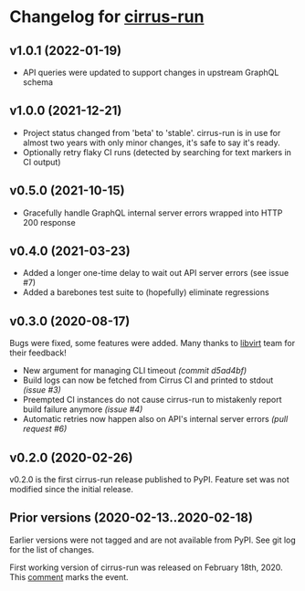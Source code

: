# Changelog for [cirrus-run]

## v1.0.1 (2022-01-19)

- API queries were updated to support changes in upstream GraphQL schema


## v1.0.0 (2021-12-21)

- Project status changed from 'beta' to 'stable'. cirrus-run is in use for
  almost two years with only minor changes, it's safe to say it's ready.
- Optionally retry flaky CI runs (detected by searching for text markers in CI
  output)


## v0.5.0 (2021-10-15)

- Gracefully handle GraphQL internal server errors wrapped into HTTP 200
  response


## v0.4.0 (2021-03-23)

- Added a longer one-time delay to wait out API server errors (see issue #7)
- Added a barebones test suite to (hopefully) eliminate regressions


## v0.3.0 (2020-08-17)

Bugs were fixed, some features were added. Many thanks to [libvirt] team for
their feedback!

- New argument for managing CLI timeout
  *(commit d5ad4bf)*
- Build logs can now be fetched from Cirrus CI and printed to stdout
  *(issue #3)*
- Preempted CI instances do not cause cirrus-run to mistakenly report build
  failure anymore
  *(issue #4)*
- Automatic retries now happen also on API's internal server errors
  *(pull request #6)*

[libvirt]: https://gitlab.com/libvirt/libvirt


## v0.2.0 (2020-02-26)

v0.2.0 is the first cirrus-run release published to PyPI.
Feature set was not modified since the initial release.


## Prior versions (2020-02-13..2020-02-18)

Earlier versions were not tagged and are not available from PyPI. See git
log for the list of changes.

First working version of cirrus-run was released on February 18th, 2020. This
[comment](https://github.com/cirruslabs/cirrus-ci-docs/issues/10#issuecomment-587532447)
marks the event.


[cirrus-run]: https://github.com/sio/cirrus-run
